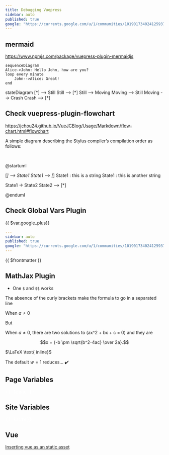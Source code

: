 ```yaml
---
title: Debugging Vuepress
sidebar: auto
published: true
google: "https://currents.google.com/u/1/communities/101901734024125937720"
---
```


## mermaid

<https://www.npmjs.com/package/vuepress-plugin-mermaidjs>

```mermaid
sequenceDiagram
Alice->John: Hello John, how are you?
loop every minute
    John-->Alice: Great!
end
```

<mermaid>
stateDiagram
    [*] --> Still
    Still --> [*]
    Still --> Moving
    Moving --> Still
    Moving --> Crash
    Crash --> [*]
</mermaid>

## Check vuepress-plugin-flowchart

<https://jchou24.github.io/VueJCBlog/Usage/Markdown/flow-chart.html#flowchart>

A simple diagram describing the Stylus compiler’s compilation order as follows:

<br>

@startuml

[*] --> State1
State1 --> [*]
State1 : this is a string
State1 : this is another string

State1 -> State2
State2 --> [*]

@enduml

## Check Global Vars Plugin


{{ $var.google_plus}}

```yml
---
sidebar: auto
published: true
google: "https://currents.google.com/u/1/communities/101901734024125937720"
---
```

{{ $frontmatter }}

## MathJax Plugin

* One `$` and `$$` works 

The absence of the curly brackets make the formula to go in a separated line

When $a \ne 0$

But 

When $a\ne{}0$, there are two solutions to \(ax^2 + bx + c = 0\) and they are


$$x = {-b \pm \sqrt{b^2-4ac} \over 2a}.$$

$\LaTeX \text{ inline}$

The default $w=1$ reduces... ✔️

## Page Variables

<div style="color:white" class="language-js">
<pre>
{{ $page }}
</pre>
</div>

## Site Variables

<div style="color:white" class="language-js">
<pre>
{{ $site}}
</pre>
</div>

## Vue

[Inserting vue as an static asset](/solution.html)